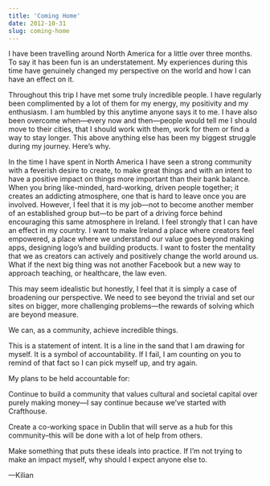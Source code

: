 ```yaml
---
title: 'Coming Home'
date: 2012-10-31
slug: coming-home
---
```


I have been travelling around North America for a little over three months. To say it has been fun is an understatement. My experiences during this time have genuinely changed my perspective on the world and how I can have an effect on it.

Throughout this trip I have met some truly incredible people. I have regularly been complimented by a lot of them for my energy, my positivity and my enthusiasm. I am humbled by this anytime anyone says it to me. I have also been overcome when—every now and then—people would tell me I should move to their cities, that I should work with them, work for them or find a way to stay longer. This above anything else has been my biggest struggle during my journey. Here’s why.

In the time I have spent in North America I have seen a strong community with a feverish desire to create, to make great things and with an intent to have a positive impact on things more important than their bank balance. When you bring like-minded, hard-working, driven people together; it creates an addicting atmosphere, one that is hard to leave once you are involved. However, I feel that it is my job—not to become another member of an established group but—to be part of a driving force behind encouraging this same atmosphere in Ireland. I feel strongly that I can have an effect in my country. I want to make Ireland a place where creators feel empowered, a place where we understand our value goes beyond making apps, designing logo’s and building products. I want to foster the mentality that we as creators can actively and positively change the world around us. What if the next big thing was not another Facebook but a new way to approach teaching, or healthcare, the law even.

This may seem idealistic but honestly, I feel that it is simply a case of broadening our perspective. We need to see beyond the trivial and set our sites on bigger, more challenging problems—the rewards of solving which are beyond measure.

We can, as a community, achieve incredible things.

This is a statement of intent. It is a line in the sand that I am drawing for myself. It is a symbol of accountability. If I fail, I am counting on you to remind of that fact so I can pick myself up, and try again.

My plans to be held accountable for:

Continue to build a community that values cultural and societal capital over purely making money—I say continue because we’ve started with Crafthouse.

Create a co-working space in Dublin that will serve as a hub for this community–this will be done with a lot of help from others.

Make something that puts these ideals into practice. If I’m not trying to make an impact myself, why should I expect anyone else to.

—Kilian
